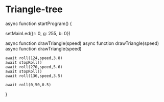# Triangle-tree
async function startProgram() {

setMainLed({r: 0, g: 255, b: 0})

async function drawTriangle(speed)
async function drawTriangle(speed)
async function drawTriangle(speed)

	await roll(124,speed,3.8)
	await stopRoll()
	await roll(270,speed,5.6)
	await stopRoll()
	await roll(136,speed,3.5) 
	
	await roll(0,50,0.5)
	
	
}
